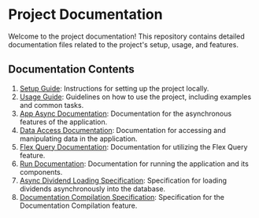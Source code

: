 # Project Documentation

Welcome to the project documentation! This repository contains detailed documentation files related to the project's setup, usage, and features.

## Documentation Contents

1. [Setup Guide](src/setup.md): Instructions for setting up the project locally.
2. [Usage Guide](src/usage.md): Guidelines on how to use the project, including examples and common tasks.
3. [App Async Documentation](src/app_async.md): Documentation for the asynchronous features of the application.
4. [Data Access Documentation](src/data-access.md): Documentation for accessing and manipulating data in the application.
5. [Flex Query Documentation](src/flex-query.md): Documentation for utilizing the Flex Query feature.
6. [Run Documentation](src/run.md): Documentation for running the application and its components.
7. [Async Dividend Loading Specification](specification/async-dividend-loading-spec.md): Specification for loading dividends asynchronously into the database.
8. [Documentation Compilation Specification](specification/documentation-compilation-spec.md): Specification for the Documentation Compilation feature.

